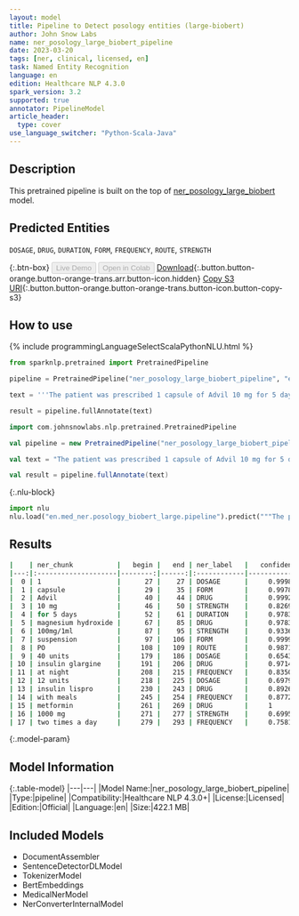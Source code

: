 ```yaml
---
layout: model
title: Pipeline to Detect posology entities (large-biobert)
author: John Snow Labs
name: ner_posology_large_biobert_pipeline
date: 2023-03-20
tags: [ner, clinical, licensed, en]
task: Named Entity Recognition
language: en
edition: Healthcare NLP 4.3.0
spark_version: 3.2
supported: true
annotator: PipelineModel
article_header:
  type: cover
use_language_switcher: "Python-Scala-Java"
---
```


## Description

This pretrained pipeline is built on the top of [ner_posology_large_biobert](https://nlp.johnsnowlabs.com/2021/04/01/ner_posology_large_biobert_en.html) model.

## Predicted Entities

`DOSAGE`, `DRUG`, `DURATION`, `FORM`, `FREQUENCY`, `ROUTE`, `STRENGTH`


{:.btn-box}
<button class="button button-orange" disabled>Live Demo</button>
<button class="button button-orange" disabled>Open in Colab</button>
[Download](https://s3.amazonaws.com/auxdata.johnsnowlabs.com/clinical/models/ner_posology_large_biobert_pipeline_en_4.3.0_3.2_1679315056396.zip){:.button.button-orange.button-orange-trans.arr.button-icon.hidden}
[Copy S3 URI](s3://auxdata.johnsnowlabs.com/clinical/models/ner_posology_large_biobert_pipeline_en_4.3.0_3.2_1679315056396.zip){:.button.button-orange.button-orange-trans.button-icon.button-copy-s3}

## How to use



<div class="tabs-box" markdown="1">
{% include programmingLanguageSelectScalaPythonNLU.html %}

```python
from sparknlp.pretrained import PretrainedPipeline

pipeline = PretrainedPipeline("ner_posology_large_biobert_pipeline", "en", "clinical/models")

text = '''The patient was prescribed 1 capsule of Advil 10 mg for 5 days and magnesium hydroxide 100mg/1ml suspension PO. He was seen by the endocrinology service and she was discharged on 40 units of insulin glargine at night, 12 units of insulin lispro with meals, and metformin 1000 mg two times a day.'''

result = pipeline.fullAnnotate(text)
```
```scala
import com.johnsnowlabs.nlp.pretrained.PretrainedPipeline

val pipeline = new PretrainedPipeline("ner_posology_large_biobert_pipeline", "en", "clinical/models")

val text = "The patient was prescribed 1 capsule of Advil 10 mg for 5 days and magnesium hydroxide 100mg/1ml suspension PO. He was seen by the endocrinology service and she was discharged on 40 units of insulin glargine at night, 12 units of insulin lispro with meals, and metformin 1000 mg two times a day."

val result = pipeline.fullAnnotate(text)
```


{:.nlu-block}
```python
import nlu
nlu.load("en.med_ner.posology_biobert_large.pipeline").predict("""The patient was prescribed 1 capsule of Advil 10 mg for 5 days and magnesium hydroxide 100mg/1ml suspension PO. He was seen by the endocrinology service and she was discharged on 40 units of insulin glargine at night, 12 units of insulin lispro with meals, and metformin 1000 mg two times a day.""")
```

</div>

## Results

```bash
|    | ner_chunk           |   begin |   end | ner_label   |   confidence |
|---:|:--------------------|--------:|------:|:------------|-------------:|
|  0 | 1                   |      27 |    27 | DOSAGE      |     0.9998   |
|  1 | capsule             |      29 |    35 | FORM        |     0.9978   |
|  2 | Advil               |      40 |    44 | DRUG        |     0.9992   |
|  3 | 10 mg               |      46 |    50 | STRENGTH    |     0.8269   |
|  4 | for 5 days          |      52 |    61 | DURATION    |     0.978333 |
|  5 | magnesium hydroxide |      67 |    85 | DRUG        |     0.9783   |
|  6 | 100mg/1ml           |      87 |    95 | STRENGTH    |     0.9336   |
|  7 | suspension          |      97 |   106 | FORM        |     0.9999   |
|  8 | PO                  |     108 |   109 | ROUTE       |     0.9871   |
|  9 | 40 units            |     179 |   186 | DOSAGE      |     0.6543   |
| 10 | insulin glargine    |     191 |   206 | DRUG        |     0.97145  |
| 11 | at night            |     208 |   215 | FREQUENCY   |     0.83505  |
| 12 | 12 units            |     218 |   225 | DOSAGE      |     0.69795  |
| 13 | insulin lispro      |     230 |   243 | DRUG        |     0.89265  |
| 14 | with meals          |     245 |   254 | FREQUENCY   |     0.8772   |
| 15 | metformin           |     261 |   269 | DRUG        |     1        |
| 16 | 1000 mg             |     271 |   277 | STRENGTH    |     0.69955  |
| 17 | two times a day     |     279 |   293 | FREQUENCY   |     0.758125 |
```

{:.model-param}
## Model Information

{:.table-model}
|---|---|
|Model Name:|ner_posology_large_biobert_pipeline|
|Type:|pipeline|
|Compatibility:|Healthcare NLP 4.3.0+|
|License:|Licensed|
|Edition:|Official|
|Language:|en|
|Size:|422.1 MB|

## Included Models

- DocumentAssembler
- SentenceDetectorDLModel
- TokenizerModel
- BertEmbeddings
- MedicalNerModel
- NerConverterInternalModel